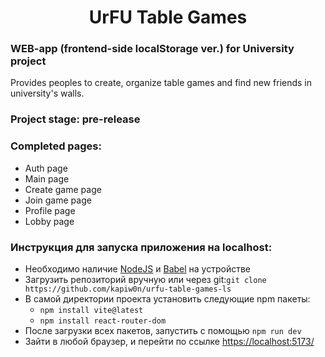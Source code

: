 <h1 align="center">UrFU Table Games</h1>

<h3>WEB-app (frontend-side localStorage ver.) for University project</h3>
<p>Provides peoples to create, organize table games and find new friends in university's walls.</p>

<h3>Project stage: pre-release</h3>

<h3>Completed pages:</h3>
<ul>
  <li>Auth page</li>
  <li>Main page</li>
  <li>Create game page</li>
  <li>Join game page</li>
  <li>Profile page</li>
  <li>Lobby page</li>
</ul>

<h3>Инструкция для запуска приложения на localhost:</h3>
<ul>
  <li>Необходимо наличие <a href = "https://nodejs.org/en/download">NodeJS</a> и <a href = "https://babeljs.io/setup#installation">Babel</a> на устройстве</li>
  <li>Загрузить репозиторий вручную или через git:<code>git clone https://github.com/kapiw0n/urfu-table-games-ls</code></li>
  <li>В самой директории проекта установить следующие npm пакеты:<ul>
    <li><code>npm install vite@latest</code></li>
    <li><code>npm install react-router-dom</code></li>
  </ul></li>
  <li>После загрузки всех пакетов, запустить с помощью <code>npm run dev</code></li>
  <li>Зайти в любой браузер, и перейти по ссылке <a href = "https://localhost:5173/">https://localhost:5173/</a></li>
</ul>
